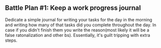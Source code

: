 ## Battle Plan #1: Keep a work progress journal

Dedicate a simple journal for writing your tasks for the day in the morning and writing how many of that tasks did you complete throughout the day. In case if you didn't finish them you write the reason(most likely it will be a false ratonalization and other bs). Essentially, it's guilt tripping with extra steps.